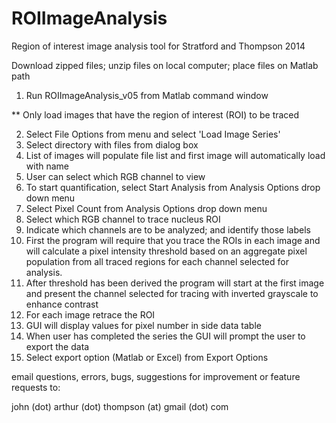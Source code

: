 ROIImageAnalysis
================

Region of interest image analysis tool for Stratford and Thompson 2014

Download zipped files; unzip files on local computer; place files on Matlab path

1. Run ROIImageAnalysis_v05 from Matlab command window

** Only load images that have the region of interest (ROI) to be traced

2. Select File Options from menu and select 'Load Image Series'
3. Select directory with files from dialog box
4. List of images will populate file list and first image will automatically load with name
5. User can select which RGB channel to view 
6. To start quantification, select Start Analysis from Analysis Options drop down menu
7. Select Pixel Count from Analysis Options drop down menu
8. Select which RGB channel to trace nucleus ROI
9. Indicate which channels are to be analyzed; and identify those labels
10. First the program will require that you trace the ROIs in each image and will calculate a pixel intensity
    threshold based on an aggregate pixel population from all traced regions for each channel selected for analysis.
11. After threshold has been derived the program will start at the first image and present the channel selected for tracing 
    with inverted grayscale to enhance contrast
12. For each image retrace the ROI
13. GUI will display values for pixel number in side data table
14. When user has completed the series the GUI will prompt the user to export the data
15. Select export option (Matlab or Excel) from Export Options

email questions, errors, bugs, suggestions for improvement or feature requests to:

john (dot) arthur (dot) thompson (at) gmail (dot) com

